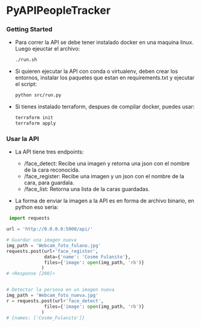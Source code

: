 # PyAPIPeopleTracker  

### Getting Started
- Para correr la API se debe tener instalado docker en una maquina linux.  
  Luego ejeuctar el archivo: 
  ``` bash
  ./run.sh
  ```

- Si quieren ejecutar la API con conda o virtualenv, deben crear los entornos, instalar los 
paquetes que estan en requirements.txt y ejecutar el script: 
  ``` bash
  python src/run.py
  ```
  
- Si tienes instalado terraform, despues de compilar docker, puedes usar: 
  ``` bash
  terraform init
  terraform apply
  ```

### Usar la API
 - La API tiene tres endpoints:
   - /face_detect: Recibe una imagen y retorna una json con el nombre de la cara reconocida.
   - /face_register: Recibe una imagen y un json con el nombre de la cara, para guardala.
   - /face_list: Retorna una lista de la caras guardadas.

 - La forma de enviar la imagen a la API es en forma de archivo binario, en python eso seria:

``` python 
 import requests

url = 'http://0.0.0.0:5000/api/'

# Guardar una imagen nueva
img_path = 'Webcam_foto_fulano.jpg'
requests.post(url+'face_register', 
              data={'name': 'Cosme Fulanito'},
              files={'image': open(img_path, 'rb')}
             )
# <Response [200]>


# Detectar la persona en un imagen nueva
img_path = 'Webcam_foto_nueva.jpg'
r = requests.post(url+'face_detect',
              files={'image': open(img_path, 'rb')}
             )
# {names: ['Cosme_Fulanito']}
```
